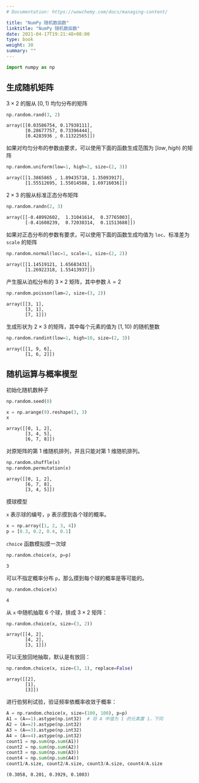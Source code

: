 ```yaml
---
# Documentation: https://wowchemy.com/docs/managing-content/

title: "NumPy 随机数函数"
linktitle: "NumPy 随机数函数"
date: 2021-04-17T19:21:48+08:00
type: book
weight: 30
summary: ""
---
```


<!--more-->


```python
import numpy as np
```

## 生成随机矩阵

$3 \times 2$ 的服从 $[0, 1)$ 均匀分布的矩阵


```python
np.random.rand(3, 2)
```




    array([[0.03586754, 0.17938111],
           [0.28677757, 0.73396444],
           [0.4283936 , 0.11322565]])



如果对均匀分布的参数由要求，可以使用下面的函数生成范围为 $[low, high)$ 的矩阵


```python
np.random.uniform(low=1, high=2, size=(2, 3))
```




    array([[1.3865865 , 1.89435718, 1.35093917],
           [1.55512695, 1.55014588, 1.69716036]])



$2 \times 3$ 的服从标准正态分布矩阵


```python
np.random.randn(2, 3)
```




    array([[-0.48992602,  1.31041614,  0.37765003],
           [-0.41608239,  0.72038314,  0.11513688]])



如果对正态分布的参数有要求，可以使用下面的函数生成均值为 `loc`、标准差为 `scale` 的矩阵


```python
np.random.normal(loc=1, scale=1, size=(2, 2))
```




    array([[1.14519121, 1.65683431],
           [1.26922318, 1.55413937]])



产生服从泊松分布的 $3 \times 2$ 矩阵，其中参数 $λ=2$


```python
np.random.poisson(lam=2, size=(3, 2))
```




    array([[3, 1],
           [3, 1],
           [7, 1]])



生成形状为 $2 \times 3$ 的矩阵，其中每个元素的值为 $[1, 10)$ 的随机整数


```python
np.random.randint(low=1, high=10, size=(2, 3))
```




    array([[1, 9, 6],
           [1, 6, 2]])



## 随机运算与概率模型

初始化随机数种子


```python
np.random.seed(0)
```


```python
x = np.arange(9).reshape(3, 3)
x
```




    array([[0, 1, 2],
           [3, 4, 5],
           [6, 7, 8]])



对原矩阵的第 1 维随机排列，并且只能对第 1 维随机排列。


```python
np.random.shuffle(x)
np.random.permutation(x)
```




    array([[0, 1, 2],
           [6, 7, 8],
           [3, 4, 5]])



摸球模型

`x` 表示球的编号，`p` 表示摸到各个球的概率。


```python
x = np.array([1, 2, 3, 4])
p = [0.3, 0.2, 0.4, 0.1]
```

`choice` 函数模拟摸一次球


```python
np.random.choice(x, p=p)
```




    3



可以不指定概率分布 `p`，那么摸到每个球的概率是等可能的。


```python
np.random.choice(x)
```




    4



从 `x` 中随机抽取 6 个球，排成 $3 \times 2$ 矩阵：


```python
np.random.choice(x, size=(3, 2))
```




    array([[4, 2],
           [4, 2],
           [3, 1]])



可以无放回地抽取，默认是有放回：


```python
np.random.choice(x, size=(3, 1), replace=False)
```




    array([[2],
           [1],
           [3]])



进行伯努利试验，验证频率依概率收敛于概率：


```python
A = np.random.choice(x, size=(100, 100), p=p)
A1 = (A==1).astype(np.int32)  # 将 A 中值为 1 的元素置 1，下同
A2 = (A==2).astype(np.int32)
A3 = (A==3).astype(np.int32)
A4 = (A==4).astype(np.int32)
count1 = np.sum(np.sum(A1))
count2 = np.sum(np.sum(A2))
count3 = np.sum(np.sum(A3))
count4 = np.sum(np.sum(A4))
count1/A.size, count2/A.size, count3/A.size, count4/A.size
```




    (0.3058, 0.201, 0.3929, 0.1003)


